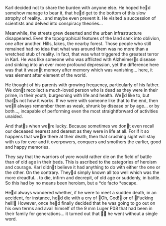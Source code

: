 Karl decided not to share the burden with anyone else. He hoped hed somehow manage to bear it, that hed get to the bottom of this slow atrophy of reality... and maybe even prevent it. He visited a succession of scientists and delved into conspiracy theories...

Meanwhile, the streets grew deserted and the urban infrastructure disappeared. Even the topographical features of the land sank into oblivion, one after another. Hills, lakes, the nearby forest. Those people who still remained had no idea that what was around them was no more than a wretched stub of reality. In fact, that was what triggered the greatest terror in Karl. He was like someone who was afflicted with Alzheimers disease and sinking into an ever more profound depression, yet the difference here was that it wasnt memory after memory which was vanishing... here, it was element after element of the world.

He thought of his parents with growing frequency, particularly of his father. We dont recollect a much-loved person who is dead as they were in their prime, in their youth, burgeoning with life and health. Wed like to, but thats not how it works. If we were with someone like that to the end, then well always remember them as weak, shrunk by disease or by age... or by both..., incapable of performing even the most straightforward of activities unaided.

And thats when were lucky. Because sometimes we dont even recall our deceased nearest and dearest as they were in life at all. For if it so happens that were there at their death, then that crushing sight will stay with us for ever and it overpowers, conquers and smothers the earlier, good and happy memories.

They say that the warriors of yore would rather die on the field of battle than of old age in their beds. This is ascribed to the categories of heroism and courage. Karl didnt believe it had anything to do with either the one or the other. On the contrary. Theyd simply known all too well which was the more dreadful... to die, infirm and decrepit, of old age or suddenly, in battle. So this had by no means been heroism, but a *de facto *escape.

Hed always wondered whether, if he were to meet a sudden death, in an accident, for instance, hed die with a cry of Oh, God\! or of Fucking hell\! However, once hed finally decided that he was going to go out on his own terms and avail himself of the 9 mm Luger P08 that had been in their family for generations... it turned out that  he went without a single word.